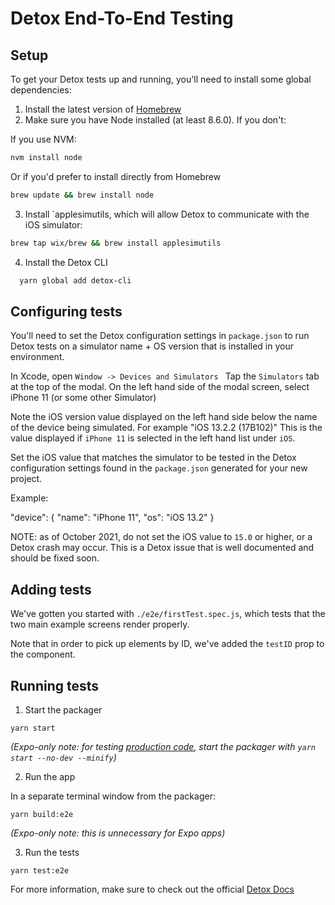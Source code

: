 # Detox End-To-End Testing

## Setup

To get your Detox tests up and running, you'll need to install some global dependencies:

1. Install the latest version of [Homebrew](https://brew.sh/)
2. Make sure you have Node installed (at least 8.6.0). If you don't:

If you use NVM:

```bash
nvm install node
```

Or if you'd prefer to install directly from Homebrew

```bash
brew update && brew install node
```

3. Install `applesimutils, which will allow Detox to communicate with the iOS simulator:

```bash
brew tap wix/brew && brew install applesimutils
```

4. Install the Detox CLI

```bash
  yarn global add detox-cli
```

## Configuring tests

You'll need to set the Detox configuration settings in `package.json` to run Detox tests on a simulator name + OS version that is installed in your environment.

In Xcode, open `Window -> Devices and Simulators `
Tap the `Simulators` tab at the top of the modal.
On the left hand side of the modal screen, select iPhone 11 (or some other Simulator)

Note the iOS version value displayed on the left hand side below the name of the device being simulated. For example "iOS 13.2.2 (17B102)" This is the value displayed if `iPhone 11` is selected in the left hand list under `iOS`.

Set the iOS value that matches the simulator to be tested in the Detox configuration settings found in the `package.json` generated for your new project.

Example:

"device": { "name": "iPhone 11", "os": "iOS 13.2" }

NOTE: as of October 2021, do not set the iOS value to `15.0` or higher, or a Detox crash may occur. This is a Detox issue that is well documented and should be fixed soon.

## Adding tests

We've gotten you started with `./e2e/firstTest.spec.js`, which tests that the two main example screens render properly.

Note that in order to pick up elements by ID, we've added the `testID` prop to the component.

## Running tests

1. Start the packager

```
yarn start
```

_(Expo-only note: for testing [production code](https://docs.expo.io/workflow/development-mode/#production-mode), start the packager with `yarn start --no-dev --minify`)_

2. Run the app

In a separate terminal window from the packager:

```
yarn build:e2e
```

_(Expo-only note: this is unnecessary for Expo apps)_

3. Run the tests

```
yarn test:e2e
```

For more information, make sure to check out the official [Detox Docs](https://github.com/wix/Detox/blob/master/docs/README.md)
